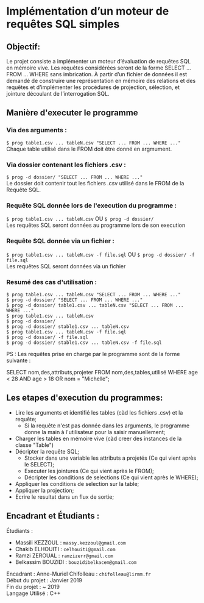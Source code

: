 # Implémentation d’un moteur de requêtes SQL simples

## Objectif:

Le projet consiste a implémenter un moteur d’évaluation de requêtes SQL en mémoire vive.
Les requêtes considérées seront de la forme SELECT ... FROM ... WHERE sans imbrication. À partir d’un fichier de données il est demandé de construire une représentation en mémoire des relations et des requêtes et d’implémenter les procédures de projection, sélection, et jointure découlant de l’interrogation SQL.

## Manière d'executer le programme

### Via des arguments :

`$ prog table1.csv ... tableN.csv "SELECT ... FROM ... WHERE ..."`<br>
Chaque table utilisé dans le FROM doit être donné en argmument.

### Via dossier contenant les fichiers .csv :

`$ prog -d dossier/ "SELECT ... FROM ... WHERE ..."`<br>
Le dossier doit contenir tout les fichiers .csv utilisé dans le FROM de la Requête SQL.

### Requête SQL donnée lors de l'execution du programme :

`$ prog table1.csv ... tableN.csv`
OU
`$ prog -d dossier/`<br>
Les requêtes SQL seront données au programme lors de son execution

### Requête SQL donnée via un fichier :

`$ prog table1.csv ... tableN.csv -f file.sql`
OU
`$ prog -d dossier/ -f file.sql`<br>
Les requêtes SQL seront données via un fichier

### Resumé des cas d'utilisation :

`$ prog table1.csv ... tableN.csv "SELECT ... FROM ... WHERE ..."`<br>
`$ prog -d dossier/ "SELECT ... FROM ... WHERE ..."`<br>
`$ prog -d dossier/ table1.csv ... tableN.csv "SELECT ... FROM ... WHERE ..."`<br>
`$ prog table1.csv ... tableN.csv`<br>
`$ prog -d dossier/`<br>
`$ prog -d dossier/ stable1.csv ... tableN.csv`<br>
`$ prog table1.csv ... tableN.csv -f file.sql`<br>
`$ prog -d dossier/ -f file.sql`<br>
`$ prog -d dossier/ stable1.csv ... tableN.csv -f file.sql`<br>

PS : Les requêtes prise en charge par le programme sont de la forme suivante :

SELECT nom,des,attributs,projeter
FROM nom,des,tables,utilisé
WHERE   age < 28
    AND age > 18
    OR  nom = "Michelle";

## Les etapes d'execution du programmes:

- Lire les arguments et identifié les tables (càd les fichiers .csv) et la requête;
  - Si la requête n'est pas donnée dans les arguments, le programme donne la main à l'utilisateur pour la saisir manuellement;
- Charger les tables en mémoire vive (càd creer des instances de la classe "Table")
- Décripter la requête SQL;
  - Stocker dans une variable les attributs a projetés (Ce qui vient après le SELECT);
  - Executer les jointures (Ce qui vient après le FROM);
  - Décripter les conditions de selections (Ce qui vient après le WHERE);
- Appliquer les conditions de selection sur la table;
- Appliquer la projection;
- Ecrire le resultat dans un flux de sortie;

## Encadrant et Étudiants :

Étudiants :

- Massili KEZZOUL : `massy.kezzoul@gmail.com`
- Chakib ELHOUITI : `celhouiti@gmail.com`
- Ramzi ZEROUAL : `ramzizerr@gmail.com`
- Belkassim BOUZIDI : `bouzidibelkacem@gmail.com`

Encadrant : Anne-Muriel Chifolleau : `chifolleau@lirmm.fr`<br>
Début du projet : Janvier 2019<br>
Fin du projet   : ~ 2019<br>
Langage Utilisé : C++<br>
